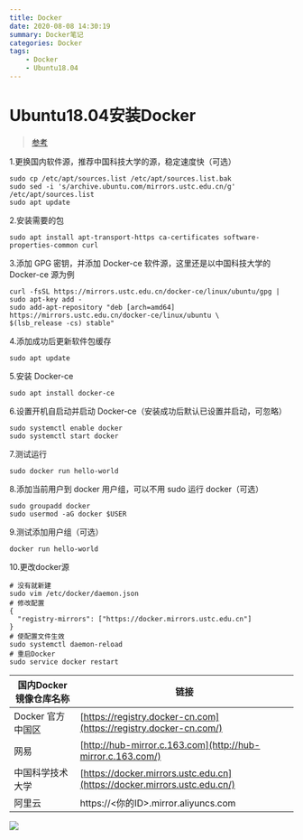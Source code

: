 ```yaml
---
title: Docker
date: 2020-08-08 14:30:19
summary: Docker笔记
categories: Docker
tags: 
	- Docker
	- Ubuntu18.04
---
```


# Ubuntu18.04安装Docker

> [参考](https://www.runoob.com/docker/ubuntu-docker-install.html)

1.更换国内软件源，推荐中国科技大学的源，稳定速度快（可选）

```
sudo cp /etc/apt/sources.list /etc/apt/sources.list.bak
sudo sed -i 's/archive.ubuntu.com/mirrors.ustc.edu.cn/g' /etc/apt/sources.list
sudo apt update
```

2.安装需要的包

```
sudo apt install apt-transport-https ca-certificates software-properties-common curl
```

3.添加 GPG 密钥，并添加 Docker-ce 软件源，这里还是以中国科技大学的 Docker-ce 源为例

```
curl -fsSL https://mirrors.ustc.edu.cn/docker-ce/linux/ubuntu/gpg | sudo apt-key add -
sudo add-apt-repository "deb [arch=amd64] https://mirrors.ustc.edu.cn/docker-ce/linux/ubuntu \
$(lsb_release -cs) stable"
```

4.添加成功后更新软件包缓存

```
sudo apt update
```

5.安装 Docker-ce

```
sudo apt install docker-ce
```

6.设置开机自启动并启动 Docker-ce（安装成功后默认已设置并启动，可忽略）

```
sudo systemctl enable docker
sudo systemctl start docker
```

7.测试运行

```
sudo docker run hello-world
```

8.添加当前用户到 docker 用户组，可以不用 sudo 运行 docker（可选）

```
sudo groupadd docker
sudo usermod -aG docker $USER
```

9.测试添加用户组（可选）

```
docker run hello-world
```

10.更改docker源

```
# 没有就新建
sudo vim /etc/docker/daemon.json
# 修改配置
{
  "registry-mirrors": ["https://docker.mirrors.ustc.edu.cn"]
}
# 使配置文件生效
sudo systemctl daemon-reload
# 重启Docker
sudo service docker restart
```

| 国内Docker镜像仓库名称 | 链接                                                         |
| ---------------------- | ------------------------------------------------------------ |
| Docker 官方中国区      | [https://registry.docker-cn.com](https://registry.docker-cn.com/) |
| 网易                   | [http://hub-mirror.c.163.com](http://hub-mirror.c.163.com/)  |
| 中国科学技术大学       | [https://docker.mirrors.ustc.edu.cn](https://docker.mirrors.ustc.edu.cn/) |
| 阿里云                 | https://<你的ID>.mirror.aliyuncs.com                         |

![](https://cdn.jsdelivr.net/gh/Wanfengyueluo/images/26010.jpg)




